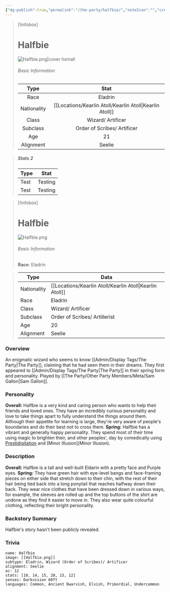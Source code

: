 ```yaml
---
{"dg-publish":true,"permalink":"/the-party/halfbie/","noteIcon":"","created":"2024-12-06T18:59:07.259+00:00","updated":"2024-12-26T00:03:01.834+00:00"}
---
```



> [!infobox]
> 
> # Halfbie
> ![Halfbie.png|cover hsmall](/img/user/Admin/Attachments/Halfbie.png)
> ###### Basic Information
> 
>  Type | Stat |
> :----: | :---: |
>  Race | Eladrin |
>  Nationality | [[Locations/Kearlin Atoll/Kearlin Atoll\|Kearlin Atoll]] |
>  Class | Wizard/ Artificer |
>  Subclass | Order of Scribes/ Artificer |
>  Age | 21 |
>  Alignment | Seelie |

> 
> ##### Stats 2
>  Type | Stat |
>  ---- | ---- |
>  Test | Testing |
>  Test | Testing |

>[!infobox]
>
># Halfbie
>![Halfbie.png](/img/user/Admin/Attachments/Halfbie.png)
>###### Basic Information
> **Race**: Eladrin





> Type | Data 
> -- | --
> Nationality | [[Locations/Kearlin Atoll/Kearlin Atoll\|Kearlin Atoll]] 
> Race  |  Eladrin |
> Class | Wizard/ Artificer 
> Subclass | Order of Scribes/ Artillerist 
> Age | 20 
> Alignment | Seelie 

### Overview
An enigmatic wizard who seems to know [[Admin/Display Tags/The Party\|The Party]], claiming that he had seen them in their dreams. They first appeared to [[Admin/Display Tags/The Party\|The Party]] in their spring form and personality. Played by [[The Party/Other Party Members/Meta/Sam Gallon\|Sam Gallon]].

### Personality
**Overall:** Halfbie is a very kind and caring person who wants to help their friends and loved ones. They have an incredibly curious personality and love to take things apart to fully understand the things around them. Although their appetite for learning is large, they're very aware of people's boundaries and do their best not to cross them. 
**Spring:** Halfbie has a vibrant and generally happy personality. They spend most of their time using magic to brighten their, and other peoples', day by comedically using [Prestidigitation](https://www.dndbeyond.com/spells/2213-prestidigitation) and [Minor Illusion](Minor Illusion).

### Description
**Overall:** Halfbie is a tall and well-built Eldarin with a pretty face and Purple eyes. 
**Spring:** They have green hair with eye-level bangs and face-framing pieces on either side that stretch down to their chin, with the rest of their hair being tied back into a long ponytail that reaches halfway down their back. They wear nice clothes that have been dressed down in various ways, for example, the sleeves are rolled up and the top buttons of the shirt are undone as they find it easier to move in. They also wear quite colourful clothing, reflecting their bright personality.

### Backstory Summary
Halfbie's story hasn't been publicly revealed.

### Trivia

```statblock
name: Halfbie
image: [[Halfbie.png]]
subtype: Eladrin, Wizard (Order of Scribes)/ Artificer
alignment: Seelie
ac: 12
stats: [10, 14, 15, 20, 15, 12]
senses: Darkvision 60ft
languages: Common, Ancient Dwarvish, Elvish, Primordial, Undercommon
```